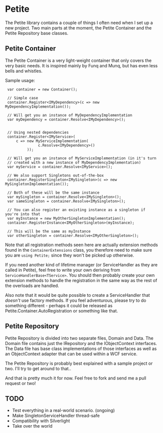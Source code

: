 Petite
======

The Petite library contains a couple of things I often need when I set up a new project. Two main
parts at the moment, the Petite Container and the Petite Repository base classes.

Petite Container
----------------
The Petite Container is a very light-weight container that only covers the very basic needs. It is
inspired mainly by Funq and Munq, but has even less bells and whistles.

Sample usage:

     var container = new Container();

	 // Simple case
	 container.Register<IMyDependency>(c => new MyDependencyImplementation());

	 // Will get you an instance of MyDependencyImplementation
	 var myDependency = container.Resolve<IMyDependency>();


	 // Using nested dependencies
	 container.Register<IMyService>(
	     c => new MyServiceImplementation(
		           c.Resolve<IMyDependency>()
			  ));
	 
	 // Will get you an instance of MyServiceImplementation (in it's turn 
	 // created with a new instance of MyDependencyImplementation)
     var myService = container.Resolve<IMyService>();

	 // We also support Singletons out-of-the-box
     container.RegisterSingleton<IMySingleton>(c => new MySingletonImplementation());

     // Both of these will be the same instance
	 var mySingleton = container.Resolve<IMySingleton>();
	 var sameSingleton = container.Resolve<IMySingleton>();

	 // You can also register an existing instance as a singleton if you're into that
	 var myInstance = new MyOtherSingletonImplementation();
	 container.RegisterInstance<IMyOtherSingleton>(myInstance);

	 // This will be the same as myInstance
	 var otherSingleton = container.Resolve<IMyOtherSingleton>();

Note that all registration methods seen here are actually extension methods found in the `ContainerExtensions` class,
you therefore need to make sure you are `using Petite;` since they won't be picked up otherwise.

If you need another kind of lifetime manager (or ServiceHandler as they are called in Petite), feel free
to write your own deriving from `ServiceHandlerBase<TService>`. You should then probably create your own extension
methods to handle the registration in the same way as the rest of the overloads are handled.

Also note that it would be quite possible to create a ServiceHandler that *doesn't* use factory methods. If you
feel adventurous, please try to do something different - perhaps it could be released as Petite.Container.AutoRegistration
or something like that.


Petite Repository
-----------------
Petite Repository is divided into two separate files, Domain and Data. The Domain file contains just the IRepository<T>
and the IObjectContext interfaces. The Data file has base class implementations of those interfaces as well as 
an ObjectContext adapter that can be used within a WCF service. 

The Petite Repository is probably best explained with a sample project or two. I'll try to get around to that..

And that is pretty much it for now. Feel free to fork and send me a pull request or two!

TODO
----
 - Test everything in a real-world scenario. (ongoing)
 - Make SingletonServiceHandler thread-safe
 - Compatibility with Silverlight
 - Take over the world
